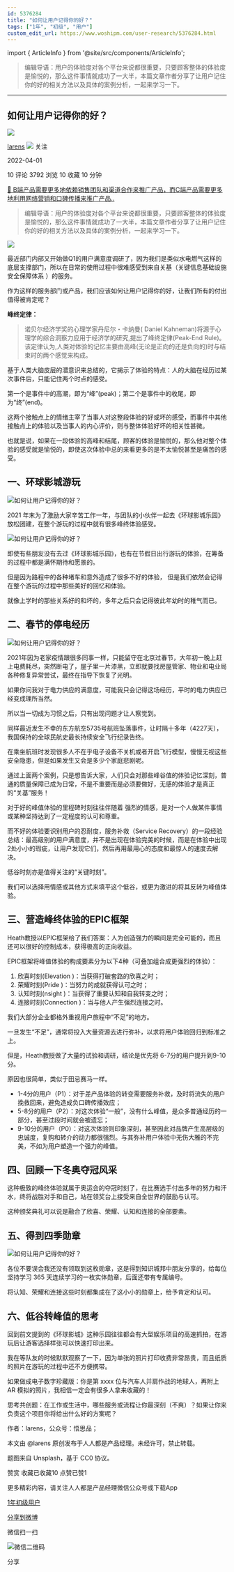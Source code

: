 ```yaml
---
id: 5376284
title: "如何让用户记得你的好？"
tags: ["1年", "初级", "用户"]
custom_edit_url: https://www.woshipm.com/user-research/5376284.html
---
```

import { ArticleInfo } from '@site/src/components/ArticleInfo';

<ArticleInfo
    author="larens"
    authorLink="https://www.woshipm.com/u/947729"
    published="2022-04-01"
    views={3792}
    comments={10}
    collects={10}
/>

> 编辑导语：用户的体验度对各个平台来说都很重要，只要顾客整体的体验度是愉悦的，那么这件事情就成功了一大半，本篇文章作者分享了让用户记住你的好的相关方法以及具体的案例分析，一起来学习一下。

---

## 如何让用户记得你的好？

[![](https://image.woshipm.com/wp-files/2022/02/QLAkmhHqz6QeE8pRJGg3.jpeg!/both/72x72)](https://www.woshipm.com/u/947729)

[larens](https://www.woshipm.com/u/947729) ![](https://static.woshipm.com/tag/1101_1@2x.png) 关注

2022-04-01

10 评论 3792 浏览 10 收藏 10 分钟

[🔗 B端产品需要更多地依赖销售团队和渠道合作来推广产品，而C端产品需要更多地利用网络营销和口碑传播来推广产品..](https://ke.qidianla.com/courses/bcpm)

> 编辑导语：用户的体验度对各个平台来说都很重要，只要顾客整体的体验度是愉悦的，那么这件事情就成功了一大半，本篇文章作者分享了让用户记住你的好的相关方法以及具体的案例分析，一起来学习一下。

![](https://image.woshipm.com/wp-files/2022/03/z3j1jgMB3Ah1nigBC59s.jpg)

最近部门内部又开始做Q1的用户满意度调研了，因为我们是类似水电燃气这样的底层支撑部门，所以在日常的使用过程中很难感受到来自关基（关键信息基础设施安全保障体系 ）的服务。

作为这样的服务部门或产品，我们应该如何让用户记得你的好，让我们所有的付出值得被肯定呢？

**峰终定律：**

> 诺贝尔经济学奖的心理学家丹尼尔・卡纳曼( Daniel Kahneman)将源于心理学的综合洞察力应用于经济学的研究,提出了峰终定律(Peak-End Rule)。该定律认为,人类对体验的记忆主要由高峰(无论是正向的还是负向的)时与结束时的两个感觉来构成。

基于人类大脑皮层的潜意识来总结的，它揭示了体验的特点：人的大脑在经历过某次事件后，只能记住两个时点的感受。

第一个是事件中的高潮，即为“峰”(peak)；第二个是事件中的收尾，即为“终”(end)。

这两个接触点上的情绪主宰了当事人对这整段体验的好或坏的感受，而事件中其他接触点上的体验以及当事人的内心评价，则与整体体验好坏的相关性甚微。

也就是说，如果在一段体验的高峰和结尾，顾客的体验是愉悦的，那么他对整个体验的感受就是愉悦的，即使这次体验中总的来看更多的是不太愉悦甚至是痛苦的感受。

## 一、环球影城游玩

![如何让用户记得你的好？](https://image.woshipm.com/wp-files/2022/03/1c2JTIy4wQ1kxBG6dyEL.png)

2021 年末为了激励大家辛苦工作一年，与团队的小伙伴一起去《环球影城乐园》放松团建，在整个游玩的过程中就有很多峰终体验感受。

![如何让用户记得你的好？](https://image.woshipm.com/wp-files/2022/03/tldy1ZuqgE842KGkMBEy.png)

即使有些朋友没有去过《环球影城乐园》，也有在节假日出行游玩的体验，在筹备的过程中都是满怀期待和愿景的。

但是因为路程中的各种堵车和意外造成了很多不好的体验， 但是我们依然会记得在整个游玩的过程中那些美好的回忆和体验。

就像上学时的那些关系好的和坏的，多年之后只会记得彼此年幼时的稚气而已。

## 二、春节的停电经历

![如何让用户记得你的好？](https://image.woshipm.com/wp-files/2022/03/zYU5TxTNyhea7vPsKgoo.jpeg)

2021年因为老家疫情跟很多同事一样，只能留守在北京过春节，大年初一晚上赶上电费耗尽，突然断电了，屋子里一片漆黑，立即就要找房屋管家、物业和电业局各种修复异常尝试，最终在指导下恢复了光明。

如果你问我对于电力供应的满意度，可能我只会记得这场经历，平时的电力供应已经变成理所当然。

所以当一切成为习惯之后，只有出现问题才让人察觉到。

同样最近发生不幸的东方航空5735号航班坠落事件，让时隔十多年（4227天），我国保持的全球民航史最长持续安全飞行纪录告终。

在乘坐航班时发现很多人不在乎电子设备不关机或者开启飞行模型，慢慢无视这些安全隐患，但是如果发生又会是多少个家庭悲剧呢。

通过上面两个案例，只是想告诉大家，人们只会对那些峰谷值的体验记忆深刻，普通的质量保障已成为日常，不是不重要而是必须要做好，无感的体验才是真正的“关基”服务！

对于好的峰值体验的里程碑时刻往往伴随着 强烈的情感，是对一个人做某件事情或某种坚持达到了一定程度的认可和尊重。

而不好的体验要识别用户的忍耐度，服务补救（Service Recovery）的一段经验总结：最高级别的用户满意度，并不是出现在体验完美的时候，而是在体验中出现2处小小的瑕疵，让用户发现它们，然后再用最用心的态度和最惊人的速度去解决。

低谷时刻亦是值得关注的“关键时刻”。

我们可以选择用情感或其他方式来填平这个低谷，或更为激进的将其反转为峰值体验。

## 三、营造峰终体验的EPIC框架

Heath教授以EPIC框架给了我们答案：人为创造强力的瞬间是完全可能的，而且还可以很好的控制成本，获得极高的正向收益。

EPIC框架将峰值体验的构成要素分为以下4种（可叠加组合成更强烈的体验）：

1.  欣喜时刻(Elevation )：当获得打破套路的欣喜之时；
2.  荣耀时刻(Pride )：当努力的成就获得认可之时；
3.  认知时刻(nsight )：当获得了重要认知和自我转变之时；
4.  连接时刻(Connection )：当与他人产生强烈连接之时。

我们大部分企业都格外重视用户旅程中“不足”的地方。

一旦发生“不足”，通常将投入大量资源去进行弥补，以求将用户体验回归到标准之上。

但是，Heath教授做了大量的试验和调研，结论是优先将 6-7分的用户提升到9-10分。

原因也很简单，类似于田忌赛马一样。

*   1-4分的用户（P1）：对于差产品体验的转变需要服务补救，及时将流失的用户挽救回来，避免造成负口碑传播效应；
*   5-8分的用户（P2）：对这次体验“一般”，没有什么峰值，是众多普通经历的一部分，甚至过段时间就会被遗忘；
*   9-10分的用户（P0）：对这次体验则印象深刻，甚至因此对品牌产生高层级的忠诚度，复购和转介的动力都很强烈。与其弥补用户体验中无伤大雅的不完美，不如为用户塑造一个强力的峰值。

## 四、回顾一下冬奥夺冠风采

这种极致的峰终体验就属于奥运会的夺冠时刻了，在比赛选手付出多年的努力和汗水，终将战胜对手和自己，站在领奖台上接受来自全世界的鼓励与认可。

这种颁奖典礼可以说是融合了欣喜、荣耀、认知和连接的全部要素。

## 五、得到四季勋章

![如何让用户记得你的好？](https://image.woshipm.com/wp-files/2022/03/HQKwtsnMN4GrRfvsRCbj.png)

各位不要误会我还没有领取到这枚勋章，这是得到知识城邦中朋友分享的，给每位坚持学习 365 天连续学习的一枚实体勋章，后面还带有专属编号。

将认知、荣耀和连接这些时刻都集成在了这小小的勋章上，给予肯定和认可。

## 六、低谷转峰值的思考

回到前文提到的《环球影城》这种乐园往往都会有大型娱乐项目的高速抓拍，在游玩后让游客选择样张可以快速打印出来。

我在等队友的时候默默观察了一下，因为单张的照片打印收费非常昂贵，而且纸质的照片在游玩的过程中还不方便携带。

如果做成电子数字珍藏版：你是第 xxxx 位与汽车人并肩作战的地球人，再附上AR 模拟的照片，我相信一定会有很多人拿来收藏的！

思考共创题：在工作或生活中，哪些服务或流程让你最深刻（不爽）？如果让你来负责这个项目你将给出什么好的方案呢？

作者：larens，公众号：悟思品；

本文由 @larens 原创发布于人人都是产品经理。未经许可，禁止转载。

题图来自 Unsplash，基于 CC0 协议。

赞赏 收藏已收藏10 点赞已赞1

更多精彩内容，请关注人人都是产品经理微信公众号或下载App

[1年](https://www.woshipm.com/tag/1%e5%b9%b4)[初级](https://www.woshipm.com/tag/%e5%88%9d%e7%ba%a7)[用户](https://www.woshipm.com/tag/%e7%94%a8%e6%88%b7)

[分享到微博](https://service.weibo.com/share/share.php?appkey=2775287854&title=如何让用户记得你的好？&url=https://www.woshipm.com/user-research/5376284.html&pic=https://image.woshipm.com/wp-files/2022/03/z3j1jgMB3Ah1nigBC59s.jpg)

微信扫一扫

![微信二维码](https://api.pwmqr.com/qrcode/create/?url=https://www.woshipm.com/user-research/5376284.html)

分享